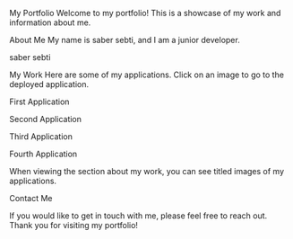 My Portfolio
Welcome to my portfolio! This is a showcase of my work and information about me.

About Me
My name is saber sebti, and I am a junior developer.

saber sebti 

My Work
Here are some of my applications. Click on an image to go to the deployed application.

First Application


Second Application


Third Application


Fourth Application




When viewing the section about my work, you can see titled images of my applications.

Contact Me

If you would like to get in touch with me, please feel free to reach out. 
Thank you for visiting my portfolio!
